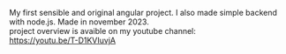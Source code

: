 My first sensible and original angular project. I also made simple backend with node.js. Made in november 2023. <br>
project overview is avaible on my youtube channel:<br>
https://youtu.be/T-D1KVIuvjA<br>

